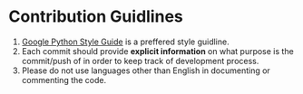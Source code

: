 # Contribution Guidlines
1. [Google Python Style Guide](https://google.github.io/styleguide/pyguide.html) is a preffered style guidline.
2. Each commit should provide **explicit information** on what purpose is the commit/push of in order to 
keep track of development process.
3. Please do not use languages other than English in documenting or commenting the code.
